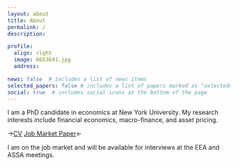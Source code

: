 ```yaml
---
layout: about
title: About
permalink: /
description: 

profile:
  align: right
  image: 6653641.jpg
  address: 

news: false  # includes a list of news items
selected_papers: false # includes a list of papers marked as "selected={true}"
social: true  # includes social icons at the bottom of the page
---
```


I am a PhD candidate in economics at New York University. My research interests include financial economics, macro-finance, and asset pricing. 

->[CV](/assets/pdf/CV.pdf) [Job Market Paper](/assets/pdf/JMP.pdf)<-

I am on the job market and will be available for interviews at the EEA and ASSA meetings.